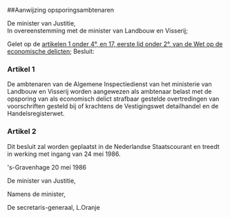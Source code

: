 <meta http-equiv='Content-Type' content='text/html; charset=utf-8' />

##Aanwijzing opsporingsambtenaren

De minister van Justitie,  
In overeenstemming met de minister van Landbouw en Visserij;

Gelet op de [artikelen 1 onder 4°, en 17, eerste lid onder 2°, van de Wet op de economische delicten](../../../../wet/wet/op/de/economische/delicten/BWBR0002063/README.md);
Besluit:    

### Artikel  1  

De ambtenaren van de Algemene Inspectiedienst van het ministerie van Landbouw en Visserij worden aangewezen als ambtenaar belast met de opsporing van als economisch delict strafbaar gestelde overtredingen van voorschriften gesteld bij of krachtens de Vestigingswet detailhandel en de Handelsregisterwet.  

### Artikel  2  

Dit besluit zal worden geplaatst in de Nederlandse Staatscourant en treedt in werking met ingang van 24 mei 1986.  

's-Gravenhage 
20 mei 1986    

De 
minister van Justitie, 

Namens de minister, 

De 
secretaris-generaal, 
L.Oranje    
